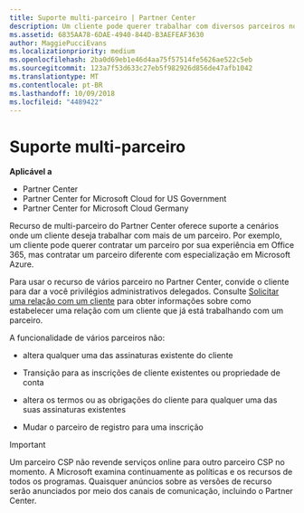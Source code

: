 ```yaml
---
title: Suporte multi-parceiro | Partner Center
description: Um cliente pode querer trabalhar com diversos parceiros no programa de Cloud Solution Provider especializados em diferentes serviços.
ms.assetid: 6835AA78-6DAE-4940-844D-B3AEFEAF3630
author: MaggiePucciEvans
ms.localizationpriority: medium
ms.openlocfilehash: 2ba0d69eb1e46d4aa75f57514fe5626ae522c5eb
ms.sourcegitcommit: 123a7f53d633c27eb5f982926d856de47afb1042
ms.translationtype: MT
ms.contentlocale: pt-BR
ms.lasthandoff: 10/09/2018
ms.locfileid: "4489422"
---
```

# <a name="multi-partner-support"></a>Suporte multi-parceiro

**Aplicável a**

-  Partner Center
-  Partner Center for Microsoft Cloud for US Government
-  Partner Center for Microsoft Cloud Germany

Recurso de multi-parceiro do Partner Center oferece suporte a cenários onde um cliente deseja trabalhar com mais de um parceiro. Por exemplo, um cliente pode querer contratar um parceiro por sua experiência em Office 365, mas contratar um parceiro diferente com especialização em Microsoft Azure.

Para usar o recurso de vários parceiro no Partner Center, convide o cliente para dar a você privilégios administrativos delegados. Consulte [Solicitar uma relação com um cliente](request-a-relationship-with-a-customer.md) para obter informações sobre como estabelecer uma relação com um cliente que já está trabalhando com um parceiro.

A funcionalidade de vários parceiros não:

-   altera qualquer uma das assinaturas existente do cliente

-   Transição para as inscrições de cliente existentes ou propriedade de conta

-   altera os termos ou as obrigações do cliente para qualquer uma das suas assinaturas existentes

-   Mudar o parceiro de registro para uma inscrição

> [!IMPORTANT]  
> Um parceiro CSP não revende serviços online para outro parceiro CSP no momento. A Microsoft examina continuamente as políticas e os recursos de todos os programas. Quaisquer anúncios sobre as versões de recurso serão anunciados por meio dos canais de comunicação, incluindo o Partner Center.  

 






